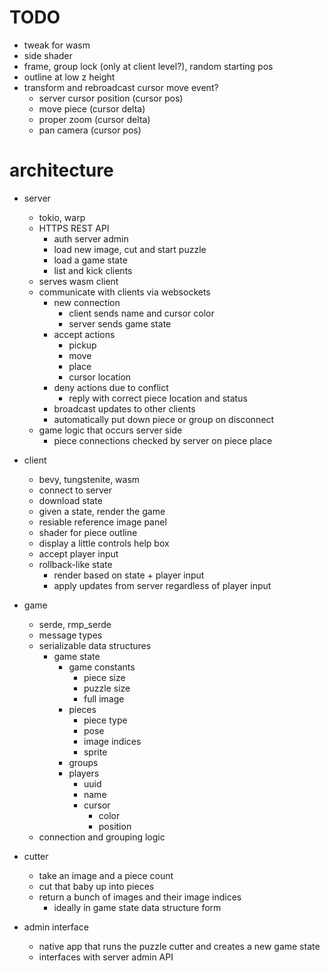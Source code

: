 # TODO
* tweak for wasm
* side shader
* frame, group lock (only at client level?), random starting pos
* outline at low z height
* transform and rebroadcast cursor move event?
    * server cursor position (cursor pos)
    * move piece (cursor delta)
    * proper zoom (cursor delta)
    * pan camera (cursor pos)

# architecture
- server
    - tokio, warp
    - HTTPS REST API
        - auth server admin
        - load new image, cut and start puzzle
        - load a game state
        - list and kick clients
    - serves wasm client
    - communicate with clients via websockets
        - new connection
            - client sends name and cursor color
            - server sends game state
        - accept actions
            - pickup
            - move
            - place
            - cursor location
        - deny actions due to conflict
            - reply with correct piece location and status
        - broadcast updates to other clients
        - automatically put down piece or group on disconnect
    - game logic that occurs server side
        - piece connections checked by server on piece place

- client
    - bevy, tungstenite, wasm
    - connect to server
    - download state
    - given a state, render the game
    - resiable reference image panel
    - shader for piece outline
    - display a little controls help box
    - accept player input
    - rollback-like state
        - render based on state + player input
        - apply updates from server regardless of player input

- game
    - serde, rmp_serde
    - message types
    - serializable data structures
        - game state
            - game constants
                - piece size
                - puzzle size
                - full image
            - pieces
                - piece type
                - pose
                - image indices
                - sprite
            - groups
            - players
                - uuid
                - name
                - cursor
                    - color
                    - position
    - connection and grouping logic

- cutter
    - take an image and a piece count
    - cut that baby up into pieces
    - return a bunch of images and their image indices
        - ideally in game state data structure form

- admin interface
    - native app that runs the puzzle cutter and creates a new game state
    - interfaces with server admin API
